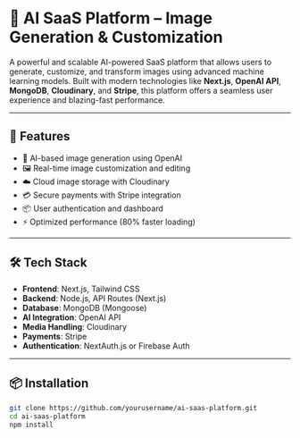 # 🎨 AI SaaS Platform – Image Generation & Customization

A powerful and scalable AI-powered SaaS platform that allows users to generate, customize, and transform images using advanced machine learning models. Built with modern technologies like **Next.js**, **OpenAI API**, **MongoDB**, **Cloudinary**, and **Stripe**, this platform offers a seamless user experience and blazing-fast performance.

---

## 🚀 Features

- 🔮 AI-based image generation using OpenAI
- 🖼️ Real-time image customization and editing
- ☁️ Cloud image storage with Cloudinary
- 💳 Secure payments with Stripe integration
- 📦 User authentication and dashboard
- ⚡ Optimized performance (80% faster loading)

---

## 🛠️ Tech Stack

- **Frontend**: Next.js, Tailwind CSS
- **Backend**: Node.js, API Routes (Next.js)
- **Database**: MongoDB (Mongoose)
- **AI Integration**: OpenAI API
- **Media Handling**: Cloudinary
- **Payments**: Stripe
- **Authentication**: NextAuth.js or Firebase Auth

---

## 📦 Installation

```bash
git clone https://github.com/yourusername/ai-saas-platform.git
cd ai-saas-platform
npm install

